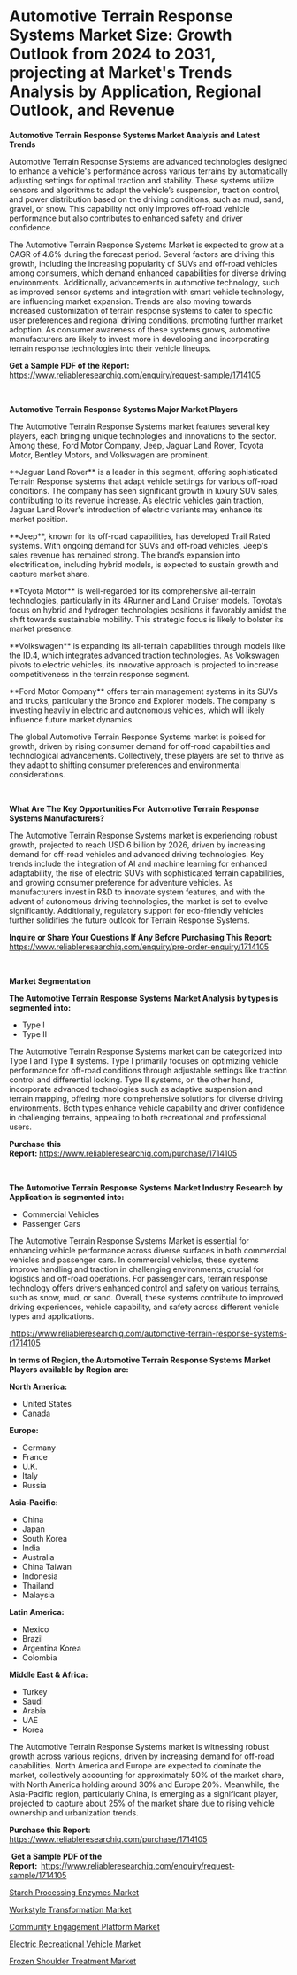 <p><h1>Automotive Terrain Response Systems Market Size: Growth Outlook from 2024 to 2031, projecting at Market's Trends Analysis by Application, Regional Outlook, and Revenue</h1></p><p><strong>Automotive Terrain Response Systems Market Analysis and Latest Trends</strong></p>
<p><p>Automotive Terrain Response Systems are advanced technologies designed to enhance a vehicle's performance across various terrains by automatically adjusting settings for optimal traction and stability. These systems utilize sensors and algorithms to adapt the vehicle’s suspension, traction control, and power distribution based on the driving conditions, such as mud, sand, gravel, or snow. This capability not only improves off-road vehicle performance but also contributes to enhanced safety and driver confidence.</p><p>The Automotive Terrain Response Systems Market is expected to grow at a CAGR of 4.6% during the forecast period. Several factors are driving this growth, including the increasing popularity of SUVs and off-road vehicles among consumers, which demand enhanced capabilities for diverse driving environments. Additionally, advancements in automotive technology, such as improved sensor systems and integration with smart vehicle technology, are influencing market expansion. Trends are also moving towards increased customization of terrain response systems to cater to specific user preferences and regional driving conditions, promoting further market adoption. As consumer awareness of these systems grows, automotive manufacturers are likely to invest more in developing and incorporating terrain response technologies into their vehicle lineups.</p></p>
<p><strong>Get a Sample PDF of the Report:&nbsp;</strong> <a href="https://www.reliableresearchiq.com/enquiry/request-sample/1714105?utm_campaign=1745&utm_medium=2&utm_source=Github&utm_content=ia&utm_term=22102024&utm_id=automotive-terrain-response-systems">https://www.reliableresearchiq.com/enquiry/request-sample/1714105</a></p>
<p>&nbsp;</p>
<p><strong>Automotive Terrain Response Systems Major Market Players</strong></p>
<p><p>The Automotive Terrain Response Systems market features several key players, each bringing unique technologies and innovations to the sector. Among these, Ford Motor Company, Jeep, Jaguar Land Rover, Toyota Motor, Bentley Motors, and Volkswagen are prominent.</p><p>**Jaguar Land Rover** is a leader in this segment, offering sophisticated Terrain Response systems that adapt vehicle settings for various off-road conditions. The company has seen significant growth in luxury SUV sales, contributing to its revenue increase. As electric vehicles gain traction, Jaguar Land Rover's introduction of electric variants may enhance its market position.</p><p>**Jeep**, known for its off-road capabilities, has developed Trail Rated systems. With ongoing demand for SUVs and off-road vehicles, Jeep's sales revenue has remained strong. The brand’s expansion into electrification, including hybrid models, is expected to sustain growth and capture market share.</p><p>**Toyota Motor** is well-regarded for its comprehensive all-terrain technologies, particularly in its 4Runner and Land Cruiser models. Toyota’s focus on hybrid and hydrogen technologies positions it favorably amidst the shift towards sustainable mobility. This strategic focus is likely to bolster its market presence.</p><p>**Volkswagen** is expanding its all-terrain capabilities through models like the ID.4, which integrates advanced traction technologies. As Volkswagen pivots to electric vehicles, its innovative approach is projected to increase competitiveness in the terrain response segment.</p><p>**Ford Motor Company** offers terrain management systems in its SUVs and trucks, particularly the Bronco and Explorer models. The company is investing heavily in electric and autonomous vehicles, which will likely influence future market dynamics.</p><p>The global Automotive Terrain Response Systems market is poised for growth, driven by rising consumer demand for off-road capabilities and technological advancements. Collectively, these players are set to thrive as they adapt to shifting consumer preferences and environmental considerations.</p></p>
<p>&nbsp;</p>
<p><strong>What Are The Key Opportunities For Automotive Terrain Response Systems Manufacturers?</strong></p>
<p><p>The Automotive Terrain Response Systems market is experiencing robust growth, projected to reach USD 6 billion by 2026, driven by increasing demand for off-road vehicles and advanced driving technologies. Key trends include the integration of AI and machine learning for enhanced adaptability, the rise of electric SUVs with sophisticated terrain capabilities, and growing consumer preference for adventure vehicles. As manufacturers invest in R&D to innovate system features, and with the advent of autonomous driving technologies, the market is set to evolve significantly. Additionally, regulatory support for eco-friendly vehicles further solidifies the future outlook for Terrain Response Systems.</p></p>
<p><strong>Inquire or Share Your Questions If Any Before Purchasing This Report:</strong> <a href="https://www.reliableresearchiq.com/enquiry/pre-order-enquiry/1714105?utm_campaign=1745&utm_medium=2&utm_source=Github&utm_content=ia&utm_term=22102024&utm_id=automotive-terrain-response-systems">https://www.reliableresearchiq.com/enquiry/pre-order-enquiry/1714105</a></p>
<p>&nbsp;</p>
<p><strong>Market Segmentation</strong></p>
<p><strong>The Automotive Terrain Response Systems Market Analysis by types is segmented into:</strong></p>
<p><ul><li>Type I</li><li>Type II</li></ul></p>
<p><p>The Automotive Terrain Response Systems market can be categorized into Type I and Type II systems. Type I primarily focuses on optimizing vehicle performance for off-road conditions through adjustable settings like traction control and differential locking. Type II systems, on the other hand, incorporate advanced technologies such as adaptive suspension and terrain mapping, offering more comprehensive solutions for diverse driving environments. Both types enhance vehicle capability and driver confidence in challenging terrains, appealing to both recreational and professional users.</p></p>
<p><strong>Purchase this Report:&nbsp;</strong><a href="https://www.reliableresearchiq.com/purchase/1714105?utm_campaign=1745&utm_medium=2&utm_source=Github&utm_content=ia&utm_term=22102024&utm_id=automotive-terrain-response-systems">https://www.reliableresearchiq.com/purchase/1714105</a></p>
<p>&nbsp;</p>
<p><strong>The Automotive Terrain Response Systems Market Industry Research by Application is segmented into:</strong></p>
<p><ul><li>Commercial Vehicles</li><li>Passenger Cars</li></ul></p>
<p><p>The Automotive Terrain Response Systems Market is essential for enhancing vehicle performance across diverse surfaces in both commercial vehicles and passenger cars. In commercial vehicles, these systems improve handling and traction in challenging environments, crucial for logistics and off-road operations. For passenger cars, terrain response technology offers drivers enhanced control and safety on various terrains, such as snow, mud, or sand. Overall, these systems contribute to improved driving experiences, vehicle capability, and safety across different vehicle types and applications.</p></p>
<p><a href="https://www.reliableresearchiq.com/automotive-terrain-response-systems-r1714105?utm_campaign=1745&utm_medium=2&utm_source=Github&utm_content=ia&utm_term=22102024&utm_id=automotive-terrain-response-systems">&nbsp;https://www.reliableresearchiq.com/automotive-terrain-response-systems-r1714105</a></p>
<p><strong>In terms of Region, the Automotive Terrain Response Systems Market Players available by Region are:</strong></p>
<p>
    <p> <strong> North America: </strong>
        <ul>
            <li>United States</li>
            <li>Canada</li>
        </ul>
        </p> 
    <p> <strong> Europe: </strong>
        <ul>
            <li>Germany</li>
            <li>France</li>
            <li>U.K.</li>
            <li>Italy</li>
            <li>Russia</li>
        </ul>
        </p> 
    <p> <strong> Asia-Pacific: </strong>
        <ul>
            <li>China</li>
            <li>Japan</li>
            <li>South Korea</li>
            <li>India</li>
            <li>Australia</li>
            <li>China Taiwan</li>
            <li>Indonesia</li>
            <li>Thailand</li>
            <li>Malaysia</li>
        </ul>
        </p> 
    <p> <strong> Latin America: </strong>
        <ul>
            <li>Mexico</li>
            <li>Brazil</li>
            <li>Argentina Korea</li>
            <li>Colombia</li>
        </ul>
        </p> 
    <p> <strong> Middle East & Africa: </strong>
        <ul>
            <li>Turkey</li>
            <li>Saudi</li>
            <li>Arabia</li>
            <li>UAE</li>
            <li>Korea</li>
        </ul>
    </p>
    </p>
<p><p>The Automotive Terrain Response Systems market is witnessing robust growth across various regions, driven by increasing demand for off-road capabilities. North America and Europe are expected to dominate the market, collectively accounting for approximately 50% of the market share, with North America holding around 30% and Europe 20%. Meanwhile, the Asia-Pacific region, particularly China, is emerging as a significant player, projected to capture about 25% of the market share due to rising vehicle ownership and urbanization trends.</p></p>
<p><strong>Purchase this Report: </strong><a href="https://www.reliableresearchiq.com/purchase/1714105?utm_campaign=1745&utm_medium=2&utm_source=Github&utm_content=ia&utm_term=22102024&utm_id=automotive-terrain-response-systems">https://www.reliableresearchiq.com/purchase/1714105</a></p>
<p>&nbsp;<strong>Get a Sample PDF of the Report:&nbsp;&nbsp;</strong><a href="https://www.reliableresearchiq.com/enquiry/request-sample/1714105?utm_campaign=1745&utm_medium=2&utm_source=Github&utm_content=ia&utm_term=22102024&utm_id=automotive-terrain-response-systems">https://www.reliableresearchiq.com/enquiry/request-sample/1714105</a></p>
<p><strong></strong></p>
<p><p><a href="https://www.linkedin.com/pulse/starch-processing-enzymes-market-size-share-analysis-mpwdc?utm_campaign=1745&utm_medium=2&utm_source=Github&utm_content=ia&utm_term=22102024&utm_id=automotive-terrain-response-systems">Starch Processing Enzymes Market</a></p><p><a href="https://www.linkedin.com/pulse/market-insights-global-workstyle-transformation-forecast-innovation-ghwtc?utm_campaign=1745&utm_medium=2&utm_source=Github&utm_content=ia&utm_term=22102024&utm_id=automotive-terrain-response-systems">Workstyle Transformation Market</a></p><p><a href="https://www.linkedin.com/pulse/community-engagement-platform-market-essentials-key-players-wxgdc?utm_campaign=1745&utm_medium=2&utm_source=Github&utm_content=ia&utm_term=22102024&utm_id=automotive-terrain-response-systems">Community Engagement Platform Market</a></p><p><a href="https://github.com/AdeaKodra585/Market-Research-Report-List-1/blob/main/electric-recreational-vehicle-market.md?utm_campaign=1745&utm_medium=2&utm_source=Github&utm_content=ia&utm_term=22102024&utm_id=automotive-terrain-response-systems">Electric Recreational Vehicle Market</a></p><p><a href="https://www.linkedin.com/pulse/frozen-shoulder-treatment-market-overview-forecast-2024-2031-shngc?utm_campaign=1745&utm_medium=2&utm_source=Github&utm_content=ia&utm_term=22102024&utm_id=automotive-terrain-response-systems">Frozen Shoulder Treatment Market</a></p></p>